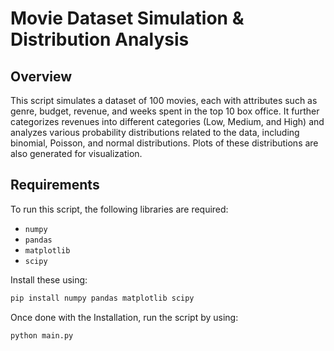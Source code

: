 # Movie Dataset Simulation & Distribution Analysis

## Overview

This script simulates a dataset of 100 movies, each with attributes such as genre, budget, revenue, and weeks spent in the top 10 box office. It further categorizes revenues into different categories (Low, Medium, and High) and analyzes various probability distributions related to the data, including binomial, Poisson, and normal distributions. Plots of these distributions are also generated for visualization.

## Requirements

To run this script, the following libraries are required:
- `numpy`
- `pandas`
- `matplotlib`
- `scipy`

Install these using:
```bash
pip install numpy pandas matplotlib scipy
```

Once done with the Installation, run the script by using:
```bash
python main.py
```
